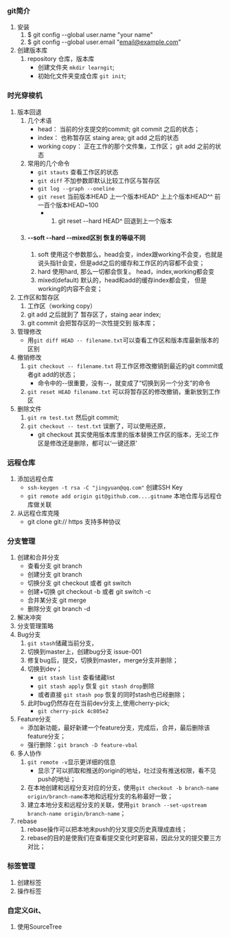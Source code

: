 ### git简介
1. 安装 
    1. $ git config --global user.name "your name"
    2. $ git config --global user.email "email@example.com"
2. 创建版本库
    1. repository 仓库，版本库
        - 创建文件夹 `mkdir learngit`;
        - 初始化文件夹变成仓库 `git init`;
### 时光穿梭机
1. 版本回退 
    1. 几个术语 
        - head： 当前的分支提交的commit; git commit 之后的状态；
        - index： 也称暂存区 staing area;  git add 之后的状态
        - working copy： 正在工作的那个文件集，工作区； git add 之前的状态
    2. 常用的几个命令
        - `git stauts` 查看工作区的状态 
        - `git diff` 不加参数即默认比较工作区与暂存区
        - `git log --graph --oneline` 
        - `git reset` 当前版本HEAD 上一个版本HEAD^ 上上个版本HEAD^^ 前一百个版本HEAD~100
            - 1. git reset --hard  HEAD^ 回退到上一个版本   
    3. #### --soft --hard --mixed区别  恢复的等级不同
        1. soft 使用这个参数那么，head会变，index跟working不会变，也就是说头指针会变，但是add之后的缓存和工作区的内容都不会变；
        2. hard 使用hard, 那么一切都会恢复。 head，index,working都会变
        3. mixed(default) 默认的，head和add的缓存index都会变， 但是working的内容不会变；
2. 工作区和暂存区
    1. 工作区（working copy）
    2. git add 之后就到了 暂存区了，staing aear index;
    3. git commit 会把暂存区的一次性提交到 版本库；
3. 管理修改
    - 用`git diff HEAD -- filename.txt`可以查看工作区和版本库最新版本的区别
4. 撤销修改
    1. `git checkout -- filename.txt` 将工作区修改撤销到最近的git commit或者git add的状态；
        - 命令中的--很重要，没有--，就变成了“切换到另一个分支”的命令
    2. `git reset HEAD filename.txt` 可以将暂存区的修改撤销，重新放到工作区 
5. 删除文件 
    1. `git rm test.txt`  然后git commit; 
    2. `git checkout -- test.txt` 误删了，可以使用还原，
        - git checkout 其实使用版本库里的版本替换工作区的版本，无论工作区是修改还是删除，都可以‘一键还原’
### 远程仓库
1. 添加远程仓库
    - `ssh-keygen -t rsa -C "jingyuan@qq.com"`  创建SSH Key
    - `git remote add origin git@github.com....gitname`  本地仓库与远程仓库做关联
2. 从远程仓库克隆
    - git clone   git:// https 支持多种协议
### 分支管理
1. 创建和合并分支
    - 查看分支 git branch 
    - 创建分支 git branch <name>
    - 切换分支 git checkout <name> 或者 git switch <name>
    - 创建+切换 git checkout -b <name> 或者 git switch -c <name>
    - 合并某分支 git merge <name>
    - 删除分支 git branch -d <name>
2. 解决冲突
3. 分支管理策略
4. Bug分支
    1. `git stash`储藏当前分支，
    2. 切换到master上，创建bug分支 issue-001
    3. 修复bug后，提交，切换到master，merge分支并删除；
    4. 切换到dev；
        - `git stash list` 查看储藏list
        - `git stash apply` 恢复 `git stash drop`删除
        - 或者直接 `git stash pop` 恢复的同时stash也已经删除；  
    5. 此时bug仍然存在在当前dev分支上,使用cherry-pick;
        - `git cherry-pick 4c805e2`
5. Feature分支
    - 添加新功能，最好新建一个feature分支，完成后，合并，最后删除该feature分支；
    - 强行删除：`git branch -D feature-vbal`
6. 多人协作
    1. `git remote -v`显示更详细的信息
        - 显示了可以抓取和推送的origin的地址，吐过没有推送权限，看不见push的地址；
    2. 在本地创建和远程分支对应的分支，使用`git checkout -b branch-name origin/branch-name`本地和远程分支的名称最好一致；
    3. 建立本地分支和远程分支的关联，使用`git branch --set-upstream branch-name origin/branch-name`；
7. rebase
    1. rebase操作可以把本地末push的分叉提交历史真理成直线；
    2. rebase的目的是使我们在查看提交变化时更容易，因此分叉的提交要三方对比；
### 标签管理
1. 创建标签
2. 操作标签
### 自定义Git、
1. 使用SourceTree
